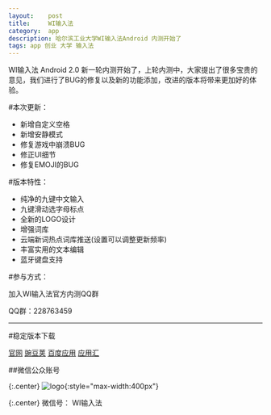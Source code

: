 ```yaml
---
layout:    post
title:     WI输入法
category:  app
description: 哈尔滨工业大学WI输入法Android 内测开始了
tags: app 创业 大学 输入法
---
```


WI输入法 Android 2.0 新一轮内测开始了，上轮内测中，大家提出了很多宝贵的意见，我们进行了BUG的修复以及新的功能添加，改进的版本将带来更加好的体验。

#本次更新：

+ 新增自定义空格
+ 新增安静模式
+ 修复游戏中崩溃BUG
+ 修正UI细节
+ 修复EMOJI的BUG



#版本特性：

+ 纯净的九键中文输入
+ 九键滑动选字母标点
+ 全新的LOGO设计
+ 增强词库
+ 云端新词热点词库推送(设置可以调整更新频率)
+ 丰富实用的文本编辑
+ 蓝牙键盘支持     


#参与方式：

加入WI输入法官方内测QQ群

QQ群：228763459 

-----


#稳定版本下载

[官网](http://wi.hit.edu.cn/im)  [豌豆荚](http://www.wandoujia.com/apps/com.hit.wi)
[百度应用](http://as.baidu.com/a/item?docid=5017540&f=web_alad_2_2) 
[应用汇](http://m.appchina.com/app/com.hit.wi)

##微信公众账号

{:.center}
![logo](http://cdn4atleeon.qiniudn.com/image/app/2014/qcode_weixin.jpg){:style="max-width:400px"}

{:.center}
微信号： WI输入法

